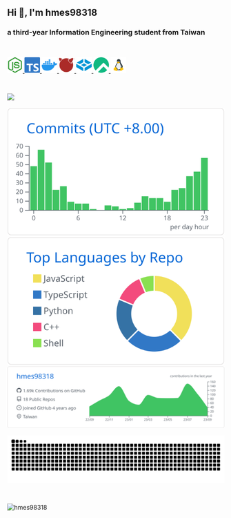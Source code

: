 ## Hi 👋, I'm hmes98318

### a third-year Information Engineering student from Taiwan  

<br>
<p>
  <a href="https://nodejs.org"> <img height="36" width="36" src="/icons/nodejs.svg" alt="nodejs" /> </a>
  <a href="https://www.typescriptlang.org"> <img height="36" width="36" src="/icons/typescript.svg" alt="nodejs" /> </a>
  <a href="https://www.docker.com"> <img height="36" width="36" src="/icons/docker.svg" alt="docker" /> </a>
  <a href="https://freebsd.org"> <img height="36" width="36" src="/icons/freebsd.svg" alt="freebsd" /> </a>
  <a href="https://www.truenas.com"> <img height="36" width="36" src="/icons/truenas.svg" alt="truenas" /> </a>
  <a href="https://rockylinux.org/"> <img height="36" width="36" src="/icons/rockylinux.svg" alt="rockylinux" /> </a>
  <a href=""> <img height="36" width="36" src="/icons/linux.svg" alt="linux" /> </a>
</p>
<br>


![](https://github-readme-stats-git-masterrstaa-rickstaa.vercel.app/api?username=hmes98318&count_private=true&show_icons=true&hide=contribs)  
<!--![](https://github-readme-stats.vercel.app/api?username=hmes98318&count_private=true&show_icons=true&hide=contribs)  -->
![](https://raw.githubusercontent.com/hmes98318/hmes98318/main/profile-summary-card-output/github/4-productive-time.svg)
![](https://raw.githubusercontent.com/hmes98318/hmes98318/main/profile-summary-card-output/github/1-repos-per-language.svg)  
![](https://raw.githubusercontent.com/hmes98318/hmes98318/main/profile-summary-card-output/github/0-profile-details.svg)  

![github contribution grid snake animation](https://raw.githubusercontent.com/hmes98318/hmes98318/output/github-contribution-grid-snake.svg)


<br>
<p align="left"> <img src="https://komarev.com/ghpvc/?username=hmes98318&label=Profile%20views&color=0e75b6&style=for-the-badge" alt="hmes98318" /> </p>

<!--
**hmes98318/hmes98318** is a ✨ _special_ ✨ repository because its `README.md` (this file) appears on your GitHub profile.

Here are some ideas to get you started:

- 🔭 I’m currently working on ...
- 🌱 I’m currently learning ...
- 👯 I’m looking to collaborate on ...
- 🤔 I’m looking for help with ...
- 💬 Ask me about ...
- 📫 How to reach me: ...
- 😄 Pronouns: ...
- ⚡ Fun fact: ...
-->
